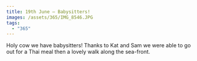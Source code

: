 ```yaml
---
title: 19th June — Babysitters!
images: /assets/365/IMG_8546.JPG
tags:
  - "365"
---
```

Holy cow we have babysitters! Thanks to Kat and Sam we were able to go out for a Thai meal then a lovely walk along the sea-front. 